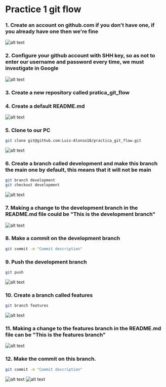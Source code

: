 # Practice 1 git flow

### 1. Create an account on github.com if you don't have one, if you already have one then we're fine
![alt text](https://github.com/rafaelsanchezbaez/Big_Data/blob/unidad_1/_images/practice_1_f1.png)

### 2. Configure your github account with SHH key, so as not to enter our username and password every time, we must investigate in Google
![alt text](https://github.com/rafaelsanchezbaez/Big_Data/blob/unidad_1/_images/practice_1_f2.png)

### 3. Create a new repository called pratica_git_flow
### 4. Create a default README.md
![alt text](https://github.com/rafaelsanchezbaez/Big_Data/blob/unidad_1/_images/practice_1_f3-f4.png)

### 5. Clone to our PC
```sh
git clone git@github.com:Luis-Alonso18/practica_git_flow.git
```
![alt text](https://github.com/rafaelsanchezbaez/Big_Data/blob/unidad_1/_images/practice_1_f5.png)

### 6. Create a branch called development and make this branch the main one by default, this means that it will not be main
```sh
git branch development
git checkout development
```
![alt text](https://github.com/rafaelsanchezbaez/Big_Data/blob/unidad_1/_images/practice_1_f6.png)

### 7. Making a change to the development branch in the README.md file could be "This is the development branch"
![alt text](https://github.com/rafaelsanchezbaez/Big_Data/blob/unidad_1/_images/practice_1_f7.png)

### 8. Make a commit on the development branch
```sh
git commit -m "Commit description" 
```
### 9. Push the development branch
```sh
git push 
```
![alt text](https://github.com/rafaelsanchezbaez/Big_Data/blob/unidad_1/_images/practice_1_f8-f9.png)

### 10. Create a branch called features
```sh
git branch features
```
![alt text](https://github.com/rafaelsanchezbaez/Big_Data/blob/unidad_1/_images/practice_1_f10.png)

### 11. Making a change to the features branch in the README.md file can be "This is the features branch"
![alt text](https://github.com/rafaelsanchezbaez/Big_Data/blob/unidad_1/_images/practice_1_f11.png)

### 12. Make the commit on this branch.
```sh
git commit -m "Commit description" 
```
![alt text](https://github.com/rafaelsanchezbaez/Big_Data/blob/unidad_1/_images/practice_1_f12.png)
![alt text](https://github.com/rafaelsanchezbaez/Big_Data/blob/unidad_1/_images/practice_1_f13.png)
